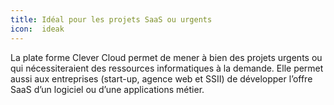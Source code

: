 ```yaml
---
title: Idéal pour les projets SaaS ou urgents
icon:  ideak
---
```

La plate forme Clever Cloud permet de mener à bien des projets urgents ou qui
nécessiteraient des ressources informatiques à la demande. Elle permet aussi aux
entreprises (start-up, agence web et SSII) de développer l’offre SaaS d’un
logiciel ou d’une applications métier.
